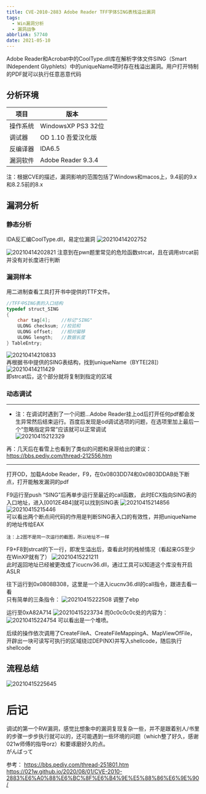 ```yaml
---
title: CVE-2010-2883 Adobe Reader TFF字体SING表栈溢出漏洞
tags:
  - Win漏洞分析
  - 漏洞战争
abbrlink: 57740
date: 2021-05-10
---
```


Adobe Reader和Acrobat中的CoolType.dll库在解析字体文件SING（Smart INdependent Glyphlets）中的uniqueName项时存在栈溢出漏洞。用户打开特制的PDF就可以执行任意恶意代码
<!--more-->

## 分析环境

|项目|版本|
|---|---|
|操作系统|WindowsXP PS3 32位|
|调试器|OD 1.10 吾爱汉化版|
|反编译器|IDA6.5|
|漏洞软件|Adobe Reader 9.3.4|

注：根据CVE的描述，漏洞影响的范围包括了Windows和macos上，9.4前的9.x和8.2.5前的8.x

## 漏洞分析

### 静态分析
IDA反汇编CoolType.dll，易定位漏洞
![20210414202752](https://raw.githubusercontent.com/Brubbish/pic_bed/master/blog/20210414202752.png)    

![20210414202821](https://raw.githubusercontent.com/Brubbish/pic_bed/master/blog/20210414202821.png)
注意到在pwn题里常见的危险函数strcat，且在调用strcat前并没有对长度进行判断    

### 漏洞样本
用二进制查看工具打开书中提供的TTF文件。   
```c
//TFF中SING表的入口结构
typedef struct_SING
{
    char tag[4];    //标记"SING"
    ULONG checksum; //校验和
    ULONG offset;   //相对偏移
    ULONG length;   //数据长度
} TableEntry;
```
![20210414210833](https://raw.githubusercontent.com/Brubbish/pic_bed/master/blog/20210414210833.png)   
再根据书中提供的SING表结构，找到uniqueName（BYTE[28]）
![20210414211429](https://raw.githubusercontent.com/Brubbish/pic_bed/master/blog/20210414211429.png)   
即strcat后，这个部分就将复制到指定的区域
### 动态调试
---
- 注：在调试时遇到了一个问题...Adobe Reader挂上od后打开任何pdf都会发生异常然后结束运行。百度后发现是od调试选项的问题，在选项里加上最后一个“忽略指定异常”应该就可以正常调试   
![20210415212329](https://raw.githubusercontent.com/Brubbish/pic_bed/master/blog/20210415212329.png)

再：几天后在看雪上也看到了类似的问题和泉哥给出的建议：https://bbs.pediy.com/thread-212556.htm

---

打开OD，加载Adobe Reader，F9，在0x0803DD74和0x0803DDAB处下断点，打开能触发漏洞的pdf   

F9运行至push “SING”后再单步运行至最近的call函数，
此时ECX指向SING表的入口地址，进入[0012E4B4]就可以找到SING表
![20210415214856](https://raw.githubusercontent.com/Brubbish/pic_bed/master/blog/20210415214856.png)
![20210415215446](https://raw.githubusercontent.com/Brubbish/pic_bed/master/blog/20210415215446.png)    
可以看出两个断点间代码的作用是判断SING表入口的有效性，并把uniqueName的地址传给EAX
```
注：上2图不是同一次运行的截图，所以地址不一样   
```

F9+F8到strcat的下一行，即发生溢出后，查看此时的栈帧情况（看起来GS至少在WinXP就有了）
![20210415221211](https://raw.githubusercontent.com/Brubbish/pic_bed/master/blog/20210415221211.png)    
此时返回地址已经被更改成了icucnv36.dll，通过工具可以知道这个库没有开启ASLR    

往下运行到0x0808B308，这里是一个进入icucnv36.dll的call指令，跟进去看一看   
只有简单的三条指令：
![20210415222508](https://raw.githubusercontent.com/Brubbish/pic_bed/master/blog/20210415222508.png)
调整了ebp   

运行至0xA82A714
![20210415223734](https://raw.githubusercontent.com/Brubbish/pic_bed/master/blog/20210415223734.png)
而0c0c0c0c处的内容为：
![20210415224754](https://raw.githubusercontent.com/Brubbish/pic_bed/master/blog/20210415224754.png)
可以看出是一个堆喷。   

后续的操作依次调用了CreateFileA、CreateFileMappingA、MapViewOfFile，开辟出一块可读写可执行的区域绕过DEP(NX)并写入shellcode，随后执行shellcode

## 流程总结
![20210415225645](https://raw.githubusercontent.com/Brubbish/pic_bed/master/blog/20210415225645.png)



# 后记
调试的第一个RW漏洞，感觉比想象中的漏洞复现复杂一些，并不是跟着别人/书里的步骤一步步执行就可以的，还可能遇到一些环境的问题（which整了好久，感谢021w师傅的指导orz）和要琢磨好久的点。   
がんばって

参考：
https://bbs.pediy.com/thread-251801.htm   
https://021w.github.io/2020/08/01/CVE-2010-2883%E6%A0%88%E6%BC%8F%E6%B4%9E%E5%88%86%E6%9E%90/